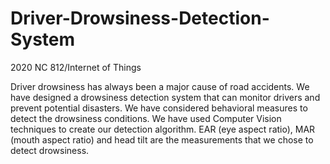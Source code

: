 # Driver-Drowsiness-Detection-System
2020 NC 812/Internet of Things

Driver drowsiness has always been a major cause of road accidents. We have designed a drowsiness detection system that can monitor drivers and prevent potential disasters. We have considered behavioral measures to detect the drowsiness conditions. We have used Computer Vision techniques to create our detection algorithm. EAR (eye aspect ratio), MAR (mouth aspect ratio) and head tilt are the measurements that we chose to detect drowsiness.
